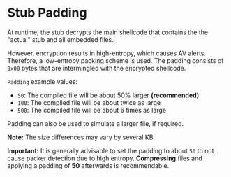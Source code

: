# Stub Padding

At runtime, the stub decrypts the main shellcode that contains the the "actual" stub and all embedded files.

However, encryption results in high-entropy, which causes AV alerts. Therefore, a low-entropy packing scheme is used. The padding consists of `0x00` bytes that are intermingled with the encrypted shellcode.

`Padding` example values:

* `50`: The compiled file will be about 50% larger **(recommended)**
* `100`: The compiled file will be about twice as large
* `500`: The compiled file will be about 6 times as large

Padding can also be used to simulate a larger file, if required.

**Note:** The size differences may vary by several KB.

**Important:** It is generally advisable to set the padding to about `50` to not cause packer detection due to high entropy. **Compressing** files and applying a padding of **50** afterwards is recommendable.